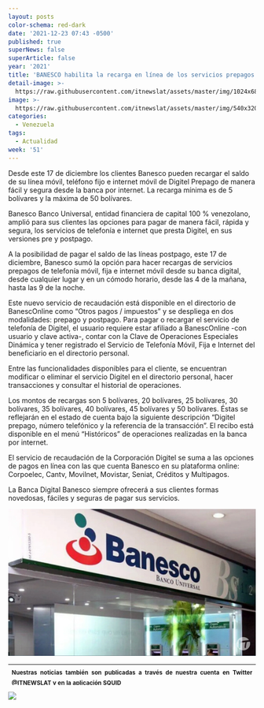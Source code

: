 ```yaml
---
layout: posts
color-schema: red-dark
date: '2021-12-23 07:43 -0500'
published: true
superNews: false
superArticle: false
year: '2021'
title: 'BANESCO habilita la recarga en línea de los servicios prepagos de Digitel '
detail-image: >-
  https://raw.githubusercontent.com/itnewslat/assets/master/img/1024x680/Banesco-Clientes-g.jpg
image: >-
  https://raw.githubusercontent.com/itnewslat/assets/master/img/540x320/Banesco-Clientes-p.jpg
categories:
  - Venezuela
tags:
  - Actualidad
week: '51'
---
```

Desde este 17 de diciembre los clientes Banesco pueden recargar el saldo de su línea móvil, teléfono fijo e internet móvil de Digitel Prepago de manera fácil y segura desde la banca por internet. La recarga mínima es de 5 bolívares y la máxima de 50 bolívares. 

Banesco Banco Universal, entidad financiera de capital 100 % venezolano, amplió para sus clientes las opciones para pagar de manera fácil, rápida y segura, los servicios de telefonía e internet que presta Digitel, en sus versiones pre y postpago. 

A la posibilidad de pagar el saldo de las líneas postpago, este 17 de diciembre, Banesco sumó la opción para hacer recargas de servicios prepagos de telefonía móvil, fija e internet móvil desde su banca digital, desde cualquier lugar y en un cómodo horario, desde las 4 de la mañana, hasta las 9 de la noche.

Este nuevo servicio de recaudación está disponible en el directorio de BanescOnline como “Otros pagos / impuestos” y se despliega en dos modalidades: prepago y postpago. Para pagar o recargar el servicio de telefonía de Digitel, el usuario requiere estar afiliado a BanescOnline -con usuario y clave activa-, contar con la Clave de Operaciones Especiales Dinámica y tener registrado el Servicio de Telefonía Móvil, Fija e Internet del beneficiario en el directorio personal. 

Entre las funcionalidades disponibles para el cliente, se encuentran modificar o eliminar el servicio Digitel en el directorio personal, hacer transacciones y consultar el historial de operaciones. 

Los montos de recargas son 5 bolívares, 20 bolívares, 25 bolívares, 30 bolívares, 35 bolívares, 40 bolívares, 45 bolívares y 50 bolívares. Éstas se reflejarán en el estado de cuenta bajo la siguiente descripción “Digitel prepago, número telefónico y la referencia de la transacción”. El recibo está disponible en el menú “Históricos” de operaciones realizadas en la banca por internet. 

El servicio de recaudación de la Corporación Digitel se suma a las opciones de pagos en línea con las que cuenta Banesco en su plataforma online: Corpoelec, Cantv, Movilnet, Movistar, Seniat, Créditos y Multipagos. 

La Banca Digital Banesco siempre ofrecerá a sus clientes formas novedosas, fáciles y seguras de pagar sus servicios. 

![](https://raw.githubusercontent.com/itnewslat/assets/master/img/540x320/Banesco-Clientes-p.jpg)

<table style="height: 42px;" width="569">
<tbody>
<tr>
<td style="text-align: justify;"><sub><strong>Nuestras noticias también son publicadas a través de nuestra cuenta en Twitter <a href="https://twitter.com/itnewslat?lang=es">@ITNEWSLAT</a> y en la aplicación <a href="https://squidapp.co/en/">SQUID</a></strong></sub></td>
</tr>
</tbody>
</table>

<img src="https://tracker.metricool.com/c3po.jpg?hash=56f88a41e39ab42c063cc51676587a04"/>
